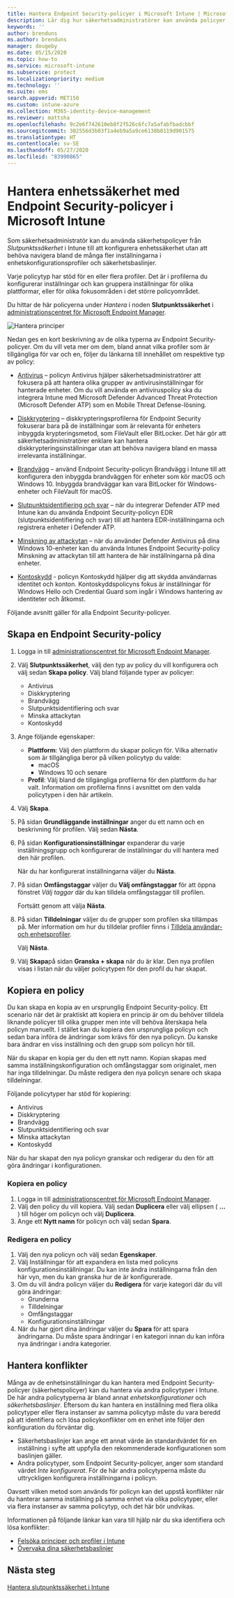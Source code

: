 ```yaml
---
title: Hantera Endpoint Security-policyer i Microsoft Intune | Microsoft Docs
description: Lär dig hur säkerhetsadministratörer kan använda policyer och profiler för Endpoint Security som fokuserar på enheternas säkerhetskonfiguration i Microsoft Endpoint Manager.
keywords: ''
author: brenduns
ms.author: brenduns
manager: dougeby
ms.date: 05/15/2020
ms.topic: how-to
ms.service: microsoft-intune
ms.subservice: protect
ms.localizationpriority: medium
ms.technology: ''
ms.suite: ems
search.appverid: MET150
ms.custom: intune-azure
ms.collection: M365-identity-device-management
ms.reviewer: mattsha
ms.openlocfilehash: 9c2e6f742610eb8f2f526c6fc7a5afabfbadcbbf
ms.sourcegitcommit: 302556d3b03f1a4eb9a5a9ce6138b8119d901575
ms.translationtype: HT
ms.contentlocale: sv-SE
ms.lasthandoff: 05/27/2020
ms.locfileid: "83990865"
---
```

# <a name="manage-device-security-with-endpoint-security-policies-in-microsoft-intune"></a>Hantera enhetssäkerhet med Endpoint Security-policyer i Microsoft Intune

Som säkerhetsadministratör kan du använda säkerhetspolicyer från *Slutpunktssäkerhet* i Intune till att konfigurera enhetssäkerhet utan att behöva navigera bland de många fler inställningarna i enhetskonfigurationsprofiler och säkerhetsbaslinjer.

Varje policytyp har stöd för en eller flera profiler. Det är i profilerna du konfigurerar inställningar och kan gruppera inställningar för olika plattformar, eller för olika fokusområden i det större policyområdet.

Du hittar de här policyerna under *Hantera* i noden **Slutpunktssäkerhet** i [administrationscentret för Microsoft Endpoint Manager](https://go.microsoft.com/fwlink/?linkid=2109431).

![Hantera principer](./media/endpoint-security-policy/endpoint-security-policies.png)

Nedan ges en kort beskrivning av de olika typerna av Endpoint Security-policyer. Om du vill veta mer om dem, bland annat vilka profiler som är tillgängliga för var och en, följer du länkarna till innehållet om respektive typ av policy:

- [Antivirus](../protect/endpoint-security-antivirus-policy.md) – policyn Antivirus hjälper säkerhetsadministratörer att fokusera på att hantera olika grupper av antivirusinställningar för hanterade enheter. Om du vill använda en antiviruspolicy ska du integrera Intune med Microsoft Defender Advanced Threat Protection (Microsoft Defender ATP) som en Mobile Threat Defense-lösning.

- [Diskkryptering](../protect/endpoint-security-disk-encryption-policy.md) – diskkrypteringsprofilerna för Endpoint Security fokuserar bara på de inställningar som är relevanta för enheters inbyggda krypteringsmetod, som FileVault eller BitLocker. Det här gör att säkerhetsadministratörer enklare kan hantera diskkrypteringsinställningar utan att behöva navigera bland en massa irrelevanta inställningar.

- [Brandvägg](../protect/endpoint-security-firewall-policy.md) – använd Endpoint Security-policyn Brandvägg i Intune till att konfigurera den inbyggda brandväggen för enheter som kör macOS och Windows 10. Inbyggda brandväggar kan vara BitLocker för Windows-enheter och FileVault för macOS.

- [Slutpunktsidentifiering och svar](../protect/endpoint-security-edr-policy.md) – när du integrerar Defender ATP med Intune kan du använda Endpoint Security-policyn EDR (slutpunktsidentifiering och svar) till att hantera EDR-inställningarna och registrera enheter i Defender ATP.

- [Minskning av attackytan](../protect/endpoint-security-asr-policy.md) – när du använder Defender Antivirus på dina Windows 10-enheter kan du använda Intunes Endpoint Security-policy Minskning av attackytan till att hantera de här inställningarna på dina enheter.

- [Kontoskydd](../protect/endpoint-security-account-protection-policy.md) - policyn Kontoskydd hjälper dig att skydda användarnas identitet och konton. Kontoskyddspolicyns fokus är inställningar för Windows Hello och Credential Guard som ingår i Windows hantering av identiteter och åtkomst.

Följande avsnitt gäller för alla Endpoint Security-policyer.

## <a name="create-an-endpoint-security-policy"></a>Skapa en Endpoint Security-policy

1. Logga in till [administrationscentret för Microsoft Endpoint Manager](https://go.microsoft.com/fwlink/?linkid=2109431).

2. Välj **Slutpunktssäkerhet**, välj den typ av policy du vill konfigurera och välj sedan **Skapa policy**. Välj bland följande typer av policyer:
   - Antivirus
   - Diskkryptering
   - Brandvägg
   - Slutpunktsidentifiering och svar
   - Minska attackytan
   - Kontoskydd

3. Ange följande egenskaper:
   - **Plattform**: Välj den plattform du skapar policyn för. Vilka alternativ som är tillgängliga beror på vilken policytyp du valde:
     - macOS
     - Windows 10 och senare
   - **Profil**: Välj bland de tillgängliga profilerna för den plattform du har valt. Information om profilerna finns i avsnittet om den valda policytypen i den här artikeln.

4. Välj **Skapa**.

5. På sidan **Grundläggande inställningar** anger du ett namn och en beskrivning för profilen. Välj sedan **Nästa**.

6. På sidan **Konfigurationsinställningar** expanderar du varje inställningsgrupp och konfigurerar de inställningar du vill hantera med den här profilen.

   När du har konfigurerat inställningarna väljer du **Nästa**.

7. På sidan **Omfångstaggar** väljer du **Välj omfångstaggar** för att öppna fönstret *Välj taggar* där du kan tilldela omfångstaggar till profilen.
  
   Fortsätt genom att välja **Nästa**.

8. På sidan **Tilldelningar** väljer du de grupper som profilen ska tillämpas på. Mer information om hur du tilldelar profiler finns i [Tilldela användar- och enhetsprofiler](../configuration/device-profile-assign.md).

   Välj **Nästa**.

9. Välj **Skapa**på sidan **Granska + skapa** när du är klar. Den nya profilen visas i listan när du väljer policytypen för den profil du har skapat.

## <a name="duplicate-a-policy"></a>Kopiera en policy

Du kan skapa en kopia av en ursprunglig Endpoint Security-policy. Ett scenario när det är praktiskt att kopiera en princip är om du behöver tilldela liknande policyer till olika grupper men inte vill behöva återskapa hela policyn manuellt. I stället kan du kopiera den ursprungliga policyn och sedan bara införa de ändringar som krävs för den nya policyn. Du kanske bara ändrar en viss inställning och den grupp som policyn hör till.

När du skapar en kopia ger du den ett nytt namn. Kopian skapas med samma inställningskonfiguration och omfångstaggar som originalet, men har inga tilldelningar. Du måste redigera den nya policyn senare och skapa tilldelningar.  

Följande policytyper har stöd för kopiering:

- Antivirus
- Diskkryptering
- Brandvägg
- Slutpunktsidentifiering och svar
- Minska attackytan
- Kontoskydd

När du har skapat den nya policyn granskar och redigerar du den för att göra ändringar i konfigurationen.

### <a name="to-duplicate-a-policy"></a>Kopiera en policy

1. Logga in till [administrationscentret för Microsoft Endpoint Manager](https://go.microsoft.com/fwlink/?linkid=2109431).
2. Välj den policy du vill kopiera. Välj sedan **Duplicera** eller välj ellipsen ( **...** ) till höger om policyn och välj **Duplicera**.
3. Ange ett **Nytt namn** för policyn och välj sedan **Spara**.

### <a name="to-edit-a-policy"></a>Redigera en policy

1. Välj den nya policyn och välj sedan **Egenskaper**.
2. Välj Inställningar för att expandera en lista med policyns konfigurationsinställningar. Du kan inte ändra inställningarna från den här vyn, men du kan granska hur de är konfigurerade.
3. Om du vill ändra policyn väljer du **Redigera** för varje kategori där du vill göra ändringar:
   - Grunderna
   - Tilldelningar
   - Omfångstaggar
   - Konfigurationsinställningar
4. När du har gjort dina ändringar väljer du **Spara** för att spara ändringarna.  Du måste spara ändringar i en kategori innan du kan införa nya ändringar i andra kategorier.

## <a name="manage-conflicts"></a>Hantera konflikter

Många av de enhetsinställningar du kan hantera med Endpoint Security-policyer (säkerhetspolicyer) kan du hantera via andra policytyper i Intune. De här andra policytyperna är bland annat *enhetskonfigurationer* och *säkerhetsbaslinjer*. Eftersom du kan hantera en inställning med flera olika policytyper eller flera instanser av samma policytyp måste du vara beredd på att identifiera och lösa policykonflikter om en enhet inte följer den konfiguration du förväntar dig.

- Säkerhetsbaslinjer kan ange ett annat värde än standardvärdet för en inställning i syfte att uppfylla den rekommenderade konfigurationen som baslinjen gäller.
- Andra policytyper, som Endpoint Security-policyer, anger som standard värdet *Inte konfigurerat*. För de här andra policytyperna måste du uttryckligen konfigurera inställningarna i policyn.

Oavsett vilken metod som används för policyn kan det uppstå konflikter när du hanterar samma inställning på samma enhet via olika policytyper, eller via flera instanser av samma policytyp, och det här bör undvikas.

Informationen på följande länkar kan vara till hjälp när du ska identifiera och lösa konflikter:

- [Felsöka principer och profiler i Intune](../configuration/troubleshoot-policies-in-microsoft-intune.md)
- [Övervaka dina säkerhetsbaslinjer](../protect/security-baselines-monitor.md#troubleshoot-using-per-setting-status)

## <a name="next-steps"></a>Nästa steg

[Hantera slutpunktssäkerhet i Intune](../protect/endpoint-security.md)

